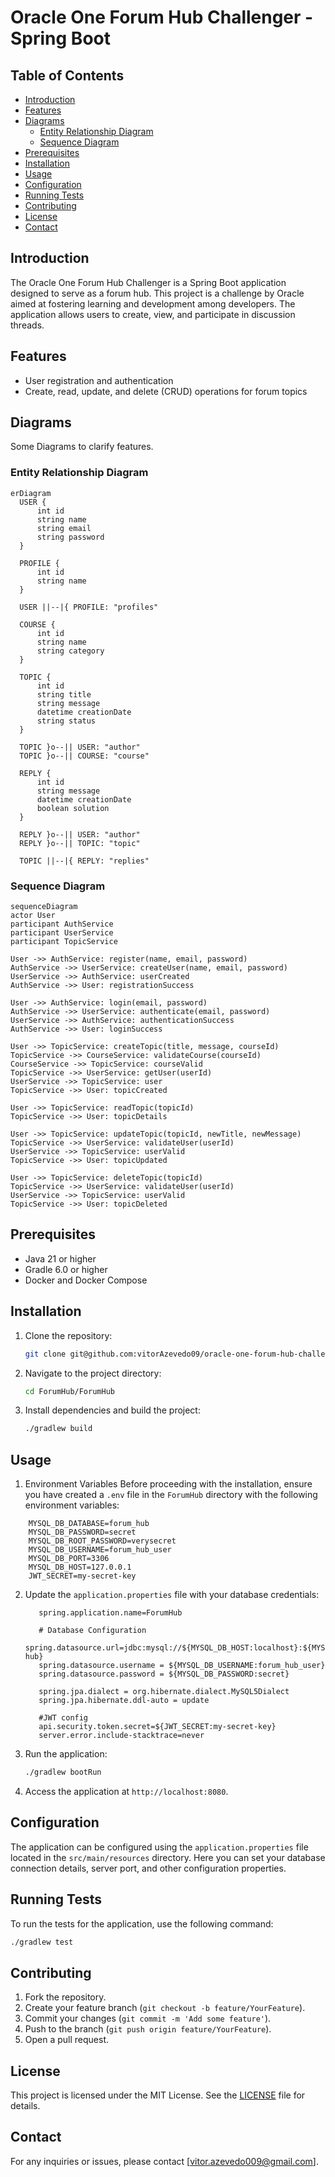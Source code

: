 # Oracle One Forum Hub Challenger - Spring Boot

## Table of Contents
- [Introduction](#introduction)
- [Features](#features)
- [Diagrams](#diagrams)
  - [Entity Relationship Diagram](#entity-relationship-diagram)
  - [Sequence Diagram](#sequence-diagram)
- [Prerequisites](#prerequisites)
- [Installation](#installation)
- [Usage](#usage)
- [Configuration](#configuration)
- [Running Tests](#running-tests)
- [Contributing](#contributing)
- [License](#license)
- [Contact](#contact)

## Introduction
The Oracle One Forum Hub Challenger is a Spring Boot application designed to serve as a forum hub. This project is a challenge by Oracle aimed at fostering learning and development among developers. The application allows users to create, view, and participate in discussion threads.

## Features
- User registration and authentication
- Create, read, update, and delete (CRUD) operations for forum topics

## Diagrams
Some Diagrams to clarify features.

### Entity Relationship Diagram
```mermaid
erDiagram
  USER {
      int id
      string name
      string email
      string password
  }
  
  PROFILE {
      int id
      string name
  }
  
  USER ||--|{ PROFILE: "profiles"
  
  COURSE {
      int id
      string name
      string category
  }
  
  TOPIC {
      int id
      string title
      string message
      datetime creationDate
      string status
  }
  
  TOPIC }o--|| USER: "author"
  TOPIC }o--|| COURSE: "course"
  
  REPLY {
      int id
      string message
      datetime creationDate
      boolean solution
  }
  
  REPLY }o--|| USER: "author"
  REPLY }o--|| TOPIC: "topic"
  
  TOPIC ||--|{ REPLY: "replies"
```

### Sequence Diagram
```mermaid
sequenceDiagram
actor User
participant AuthService
participant UserService
participant TopicService

User ->> AuthService: register(name, email, password)
AuthService ->> UserService: createUser(name, email, password)
UserService ->> AuthService: userCreated
AuthService ->> User: registrationSuccess

User ->> AuthService: login(email, password)
AuthService ->> UserService: authenticate(email, password)
UserService ->> AuthService: authenticationSuccess
AuthService ->> User: loginSuccess

User ->> TopicService: createTopic(title, message, courseId)
TopicService ->> CourseService: validateCourse(courseId)
CourseService ->> TopicService: courseValid
TopicService ->> UserService: getUser(userId)
UserService ->> TopicService: user
TopicService ->> User: topicCreated

User ->> TopicService: readTopic(topicId)
TopicService ->> User: topicDetails

User ->> TopicService: updateTopic(topicId, newTitle, newMessage)
TopicService ->> UserService: validateUser(userId)
UserService ->> TopicService: userValid
TopicService ->> User: topicUpdated

User ->> TopicService: deleteTopic(topicId)
TopicService ->> UserService: validateUser(userId)
UserService ->> TopicService: userValid
TopicService ->> User: topicDeleted
```

## Prerequisites
- Java 21 or higher
- Gradle 6.0 or higher
- Docker and Docker Compose

## Installation
1. Clone the repository:
   ```bash
   git clone git@github.com:vitorAzevedo09/oracle-one-forum-hub-challenger.git
   ```
2. Navigate to the project directory:
   ```bash
   cd ForumHub/ForumHub
   ```
3. Install dependencies and build the project:
   ```bash
   ./gradlew build
   ```

## Usage
1. Environment Variables
Before proceeding with the installation, ensure you have created a `.env` file in the `ForumHub` directory with the following environment variables:

```plaintext
    MYSQL_DB_DATABASE=forum_hub
    MYSQL_DB_PASSWORD=secret
    MYSQL_DB_ROOT_PASSWORD=verysecret
    MYSQL_DB_USERNAME=forum_hub_user
    MYSQL_DB_PORT=3306
    MYSQL_DB_HOST=127.0.0.1
    JWT_SECRET=my-secret-key
```

2. Update the `application.properties` file with your database credentials:
   ```properties
      spring.application.name=ForumHub

      # Database Configuration
      spring.datasource.url=jdbc:mysql://${MYSQL_DB_HOST:localhost}:${MYSQL_DB_PORT:3306}/${MYSQL_DB_DATABASE:forum-hub}
      spring.datasource.username = ${MYSQL_DB_USERNAME:forum_hub_user}
      spring.datasource.password = ${MYSQL_DB_PASSWORD:secret}

      spring.jpa.dialect = org.hibernate.dialect.MySQL5Dialect
      spring.jpa.hibernate.ddl-auto = update

      #JWT config
      api.security.token.secret=${JWT_SECRET:my-secret-key}
      server.error.include-stacktrace=never
   ```

3. Run the application:
   ```bash
   ./gradlew bootRun
   ```

5. Access the application at `http://localhost:8080`.

## Configuration
The application can be configured using the `application.properties` file located in the `src/main/resources` directory. Here you can set your database connection details, server port, and other configuration properties.

## Running Tests
To run the tests for the application, use the following command:
```bash
./gradlew test
```

## Contributing
1. Fork the repository.
2. Create your feature branch (`git checkout -b feature/YourFeature`).
3. Commit your changes (`git commit -m 'Add some feature'`).
4. Push to the branch (`git push origin feature/YourFeature`).
5. Open a pull request.

## License
This project is licensed under the MIT License. See the [LICENSE](LICENSE) file for details.

## Contact
For any inquiries or issues, please contact [vitor.azevedo009@gmail.com].
